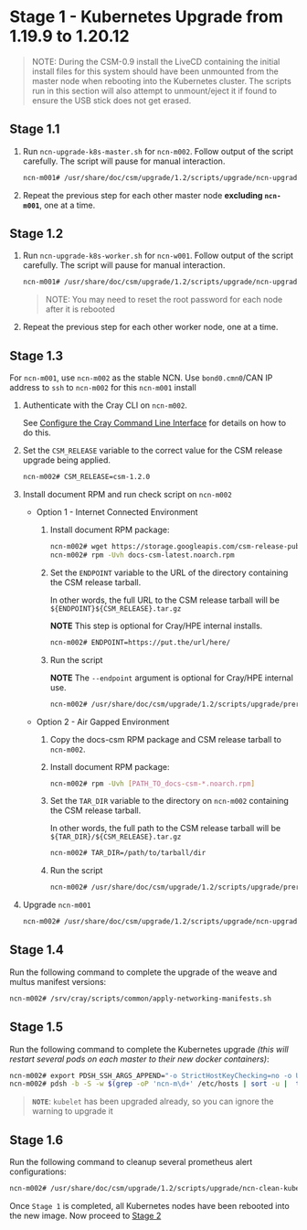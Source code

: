 # Stage 1 - Kubernetes Upgrade from 1.19.9 to 1.20.12

> NOTE: During the CSM-0.9 install the LiveCD containing the initial install files for this system should have been unmounted from the master node when rebooting into the Kubernetes cluster. The scripts run in this section will also attempt to unmount/eject it if found to ensure the USB stick does not get erased.

## Stage 1.1

1. Run `ncn-upgrade-k8s-master.sh` for `ncn-m002`. Follow output of the script carefully. The script will pause for manual interaction.

    ```bash
    ncn-m001# /usr/share/doc/csm/upgrade/1.2/scripts/upgrade/ncn-upgrade-k8s-master.sh ncn-m002
    ```
    
1. Repeat the previous step for each other master node **excluding `ncn-m001`**, one at a time.

## Stage 1.2

1. Run `ncn-upgrade-k8s-worker.sh` for `ncn-w001`. Follow output of the script carefully. The script will pause for manual interaction.

    ```bash
    ncn-m001# /usr/share/doc/csm/upgrade/1.2/scripts/upgrade/ncn-upgrade-k8s-worker.sh ncn-w001
    ```
    
    > NOTE: You may need to reset the root password for each node after it is rebooted

1. Repeat the previous step for each other worker node, one at a time.

## Stage 1.3

For `ncn-m001`, use `ncn-m002` as the stable NCN. Use `bond0.cmn0`/CAN IP address to `ssh` to `ncn-m002` for this `ncn-m001` install

1. Authenticate with the Cray CLI on `ncn-m002`.

    See [Configure the Cray Command Line Interface](../../operations/configure_cray_cli.md) for details on how to do this.

1. Set the `CSM_RELEASE` variable to the correct value for the CSM release upgrade being applied.

    ```bash
    ncn-m002# CSM_RELEASE=csm-1.2.0
    ```

1. Install document RPM and run check script on `ncn-m002`

    * Option 1 - Internet Connected Environment

        1. Install document RPM package:

            ```bash
            ncn-m002# wget https://storage.googleapis.com/csm-release-public/csm-1.2/docs-csm/docs-csm-latest.noarch.rpm
            ncn-m002# rpm -Uvh docs-csm-latest.noarch.rpm
            ```

        1. Set the `ENDPOINT` variable to the URL of the directory containing the CSM release tarball.
        
            In other words, the full URL to the CSM release tarball will be `${ENDPOINT}${CSM_RELEASE}.tar.gz`
        
            **NOTE** This step is optional for Cray/HPE internal installs.
        
            ```bash
            ncn-m002# ENDPOINT=https://put.the/url/here/
            ```

        1. Run the script
        
            **NOTE** The `--endpoint` argument is optional for Cray/HPE internal use.

            ```bash
            ncn-m002# /usr/share/doc/csm/upgrade/1.2/scripts/upgrade/prerequisites.sh --csm-version $CSM_RELEASE --endpoint $ENDPOINT
            ```

    * Option 2 - Air Gapped Environment

        1. Copy the docs-csm RPM package and CSM release tarball to `ncn-m002`.

        1. Install document RPM package:

            ```bash
            ncn-m002# rpm -Uvh [PATH_TO_docs-csm-*.noarch.rpm]
            ```

        1. Set the `TAR_DIR` variable to the directory on `ncn-m002` containing the CSM release tarball.
        
            In other words, the full path to the CSM release tarball will be `${TAR_DIR}/${CSM_RELEASE}.tar.gz`

            ```bash
            ncn-m002# TAR_DIR=/path/to/tarball/dir
            ```

        1. Run the script

            ```bash
            ncn-m002# /usr/share/doc/csm/upgrade/1.2/scripts/upgrade/prerequisites.sh --csm-version $CSM_RELEASE --tarball-file ${TAR_DIR}/${CSM_RELEASE}.tar.gz
            ```

1. Upgrade `ncn-m001`

    ```bash
    ncn-m002# /usr/share/doc/csm/upgrade/1.2/scripts/upgrade/ncn-upgrade-k8s-master.sh ncn-m001
    ```

## Stage 1.4

Run the following command to complete the upgrade of the weave and multus manifest versions:

```bash
ncn-m002# /srv/cray/scripts/common/apply-networking-manifests.sh
```

## Stage 1.5

Run the following command to complete the Kubernetes upgrade _(this will restart several pods on each master to their new docker containers)_:

```bash
ncn-m002# export PDSH_SSH_ARGS_APPEND="-o StrictHostKeyChecking=no -o UserKnownHostsFile=/dev/null"
ncn-m002# pdsh -b -S -w $(grep -oP 'ncn-m\d+' /etc/hosts | sort -u |  tr -t '\n' ',') 'kubeadm upgrade apply v1.20.12 -y'
```

> **`NOTE`**: `kubelet` has been upgraded already, so you can ignore the warning to upgrade it

## Stage 1.6

Run the following command to cleanup several prometheus alert configurations:

```bash
ncn-m002# /usr/share/doc/csm/upgrade/1.2/scripts/upgrade/ncn-clean-kube-alerts.sh
```

<a name="deploy-manifests"></a>
Once `Stage 1` is completed, all Kubernetes nodes have been rebooted into the new image. Now proceed to [Stage 2](Stage_2.md)
